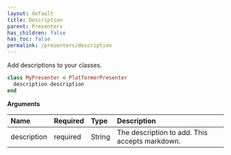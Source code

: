 ```yaml
---
layout: default
title: Description
parent: Presenters
has_children: false
has_toc: false
permalink: /presenters/description
---
```


Add descriptions to your classes.

```ruby
class MyPresenter < PlatformerPresenter
  description description
end
```

**Arguments**

| Name | Required | Type | Description |
|:---|:---|:---|:---|
| description | required | String | The description to add. This accepts markdown. |